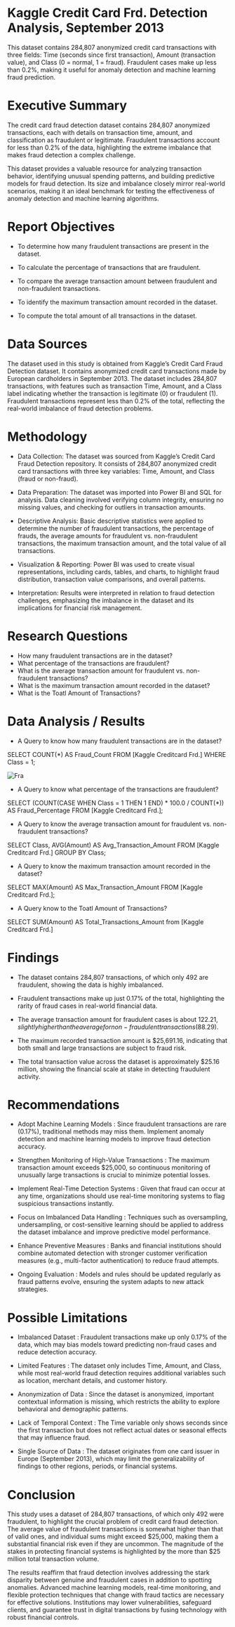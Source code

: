 # <h1 id="KaggleCreditCardFrd.DetectionAnalysis,September2013"> Kaggle Credit Card Frd. Detection Analysis, September 2013</h1>

This dataset contains 284,807 anonymized credit card transactions with three fields: Time (seconds since first transaction), Amount (transaction value), and Class (0 = normal, 1 = fraud). Fraudulent cases make up less than 0.2%, making it useful for anomaly detection and machine learning fraud prediction.

# Executive Summary

The credit card fraud detection dataset contains 284,807 anonymized transactions, each with details on transaction time, amount, and classification as fraudulent or legitimate. Fraudulent transactions account for less than 0.2% of the data, highlighting the extreme imbalance that makes fraud detection a complex challenge.

This dataset provides a valuable resource for analyzing transaction behavior, identifying unusual spending patterns, and building predictive models for fraud detection. Its size and imbalance closely mirror real-world scenarios, making it an ideal benchmark for testing the effectiveness of anomaly detection and machine learning algorithms.

# Report Objectives

- To determine how many fraudulent transactions are present in the dataset.

- To calculate the percentage of transactions that are fraudulent.

- To compare the average transaction amount between fraudulent and non-fraudulent transactions.

- To identify the maximum transaction amount recorded in the dataset.

- To compute the total amount of all transactions in the dataset.


# Data Sources

The dataset used in this study is obtained from Kaggle’s Credit Card Fraud Detection dataset. It contains anonymized credit card transactions made by European cardholders in September  2013. The dataset includes 284,807 transactions, with features such as transaction Time, Amount, and a Class label indicating whether the transaction is legitimate (0) or fraudulent (1). Fraudulent transactions represent less than 0.2% of the total, reflecting the real-world imbalance of fraud detection problems.

# Methodology

- Data Collection: The dataset was sourced from Kaggle’s Credit Card Fraud Detection repository. It consists of 284,807 anonymized credit card transactions with three key variables: Time, Amount, and Class (fraud or non-fraud).

- Data Preparation: The dataset was imported into Power BI and SQL for analysis. Data cleaning involved verifying column integrity, ensuring no missing values, and checking for outliers in transaction amounts.

- Descriptive Analysis: Basic descriptive statistics were applied to determine the number of fraudulent transactions, the percentage of frauds, the average amounts for fraudulent vs. non-fraudulent transactions, the maximum transaction amount, and the total value of all transactions.

- Visualization & Reporting: Power BI was used to create visual representations, including cards, tables, and charts, to highlight fraud distribution, transaction value comparisons, and overall patterns.

- Interpretation: Results were interpreted in relation to fraud detection challenges, emphasizing the imbalance in the dataset and its implications for financial risk management.


# Research Questions
- How many fraudulent transactions are in the dataset?
- What percentage of the transactions are fraudulent?
- What is the average transaction amount for fraudulent vs. non-fraudulent transactions?
- What is the maximum transaction amount recorded in the dataset?
- What is the Toatl Amount of Transactions?



# Data Analysis / Results
- A Query to know how many fraudulent transactions are in the dataset?

SELECT COUNT(*) AS Fraud_Count
FROM [Kaggle Creditcard Frd.]
WHERE Class = 1;

![Fra](./Dashboard-1.PNG)

- A Query to know what percentage of the transactions are fraudulent?

SELECT (COUNT(CASE WHEN Class = 1 THEN 1 END) * 100.0 / COUNT(*)) AS Fraud_Percentage
FROM [Kaggle Creditcard Frd.];


- A Query to know the average transaction amount for fraudulent vs. non-fraudulent transactions?

SELECT Class, AVG(Amount) AS Avg_Transaction_Amount
FROM [Kaggle Creditcard Frd.]
GROUP BY Class;


- A Query to know the maximum transaction amount recorded in the dataset?

SELECT MAX(Amount) AS Max_Transaction_Amount
FROM [Kaggle Creditcard Frd.];

- A Query know to the Toatl Amount of Transactions?


SELECT SUM(Amount) AS Total_Transactions_Amount from [Kaggle Creditcard Frd.]






# Findings

- The dataset contains 284,807 transactions, of which only 492 are fraudulent, showing the data is highly imbalanced.

- Fraudulent transactions make up just 0.17% of the total, highlighting the rarity of fraud cases in real-world financial data.

- The average transaction amount for fraudulent cases is about $122.21, slightly higher than the average for non-fraudulent transactions ($88.29).

- The maximum recorded transaction amount is $25,691.16, indicating that both small and large transactions are subject to fraud risk.

- The total transaction value across the dataset is approximately $25.16 million, showing the financial scale at stake in detecting fraudulent activity.


# Recommendations

- Adopt Machine Learning Models : Since fraudulent transactions are rare (0.17%), traditional methods may miss them. Implement anomaly detection and machine learning models to improve fraud detection accuracy.

- Strengthen Monitoring of High-Value Transactions : The maximum transaction amount exceeds $25,000, so continuous monitoring of unusually large transactions is crucial to minimize potential losses.

- Implement Real-Time Detection Systems : Given that fraud can occur at any time, organizations should use real-time monitoring systems to flag suspicious transactions instantly.

- Focus on Imbalanced Data Handling : Techniques such as oversampling, undersampling, or cost-sensitive learning should be applied to address the dataset imbalance and improve             predictive model performance.

- Enhance Preventive Measures : Banks and financial institutions should combine automated detection with stronger customer verification measures (e.g., multi-factor authentication) to reduce fraud attempts.

- Ongoing Evaluation : Models and rules should be updated regularly as fraud patterns evolve, ensuring the system adapts to new attack strategies.


# Possible Limitations

- Imbalanced Dataset : Fraudulent transactions make up only 0.17% of the data, which may bias models toward predicting non-fraud cases and reduce detection accuracy.

- Limited Features : The dataset only includes Time, Amount, and Class, while most real-world fraud detection requires additional variables such as location, merchant details, and customer history.

- Anonymization of Data : Since the dataset is anonymized, important contextual information is missing, which restricts the ability to explore behavioral and demographic patterns.

- Lack of Temporal Context : The Time variable only shows seconds since the first transaction but does not reflect actual dates or seasonal effects that may influence fraud.

- Single Source of Data : The dataset originates from one card issuer in Europe (September 2013), which may limit the generalizability of findings to other regions, periods, or            financial systems.




# Conclusion

This study uses a dataset of 284,807 transactions, of which only 492 were fraudulent, to highlight the crucial problem of credit card fraud detection.  The average value of fraudulent transactions is somewhat higher than that of valid ones, and individual sums might exceed $25,000, making them a substantial financial risk even if they are uncommon.  The magnitude of the stakes in protecting financial systems is highlighted by the more than $25 million total transaction volume.

The results reaffirm that fraud detection involves addressing the stark disparity between genuine and fraudulent cases in addition to spotting anomalies.  Advanced machine learning models, real-time monitoring, and flexible protection techniques that change with fraud tactics are necessary for effective solutions.  Institutions may lower vulnerabilities, safeguard clients, and guarantee trust in digital transactions by fusing technology with robust financial controls.









